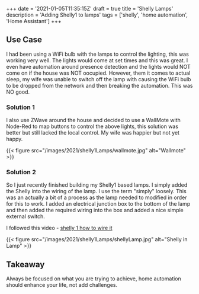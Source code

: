 +++
date = '2021-01-05T11:35:15Z'
draft = true
title = 'Shelly Lamps'
description = 'Adding Shelly1 to lamps'
tags = ['shelly', 'home automation', 'Home Assistant']
+++

## Use Case

I had been using a WiFi bulb with the lamps to control the lighting, this was working very well. The lights would come at set times and this was great. I even have automation around presence detection and the lights would NOT come on if the house was NOT oocupied. However, them it comes to actual sleep, my wife was unable to switch off the lamp with causing the WiFi bulb to be dropped from the network and then breaking the automation. This was NO good.

### Solution 1

I also use ZWave around the house and decided to use a WallMote with Node-Red to map buttons to control the above lights, this solution was better but still lacked the local control. My wife was happier but not yet happy.

{{< figure src="/images/2021/shelly1Lamps/wallmote.jpg" alt="Wallmote" >}}

### Solution 2

So I just recently finished building my Shelly1 based lamps. I simply added the Shelly into the wiring of the lamp. I use the term "simply" loosely. This was an actually a bit of a process as the lamp needed to modified in order for this to work. I added an electrical junction box to the bottom of the lamp and then added the required wiring into the box and added a nice simple external switch.

I followed this video - [shelly 1 how to wire it](https://www.youtube.com/watch?v=CtHo1lIo4_Q)

<!-- {{< figure src="/images/2021/shelly1Lamps/shellyLamp.jpg" title="Shelly in Lamp" class="left" >}} -->

{{< figure src="/images/2021/shelly1Lamps/shellyLamp.jpg" alt="Shelly in Lamp" >}}

## Takeaway

Always be focused on what you are trying to achieve, home automation should enhance your life, not add challenges.
